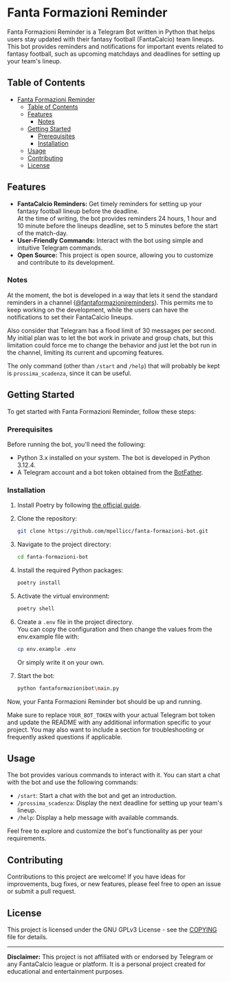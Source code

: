 # Fanta Formazioni Reminder

Fanta Formazioni Reminder is a Telegram Bot written in Python that helps users stay updated with their fantasy football (FantaCalcio) team lineups. This bot provides reminders and notifications for important events related to fantasy football, such as upcoming matchdays and deadlines for setting up your team's lineup.

## Table of Contents

- [Fanta Formazioni Reminder](#fanta-formazioni-reminder)
  - [Table of Contents](#table-of-contents)
  - [Features](#features)
    - [Notes](#notes)
  - [Getting Started](#getting-started)
    - [Prerequisites](#prerequisites)
    - [Installation](#installation)
  - [Usage](#usage)
  - [Contributing](#contributing)
  - [License](#license)

## Features

- **FantaCalcio Reminders:** Get timely reminders for setting up your fantasy football lineup before the deadline.  
At the time of writing, the bot provides reminders 24 hours, 1 hour and 10 minute before the lineups deadline, set to 5 minutes before the start of the match-day.
- **User-Friendly Commands:** Interact with the bot using simple and intuitive Telegram commands.
- **Open Source:** This project is open source, allowing you to customize and contribute to its development.

### Notes

At the moment, the bot is developed in a way that lets it send the standard reminders in a channel ([@fantaformazionireminders](t.me/fantaformazionireminders)). This permits me to keep working on the development, while the users can have the notifications to set their FantaCalcio lineups.

Also consider that Telegram has a flood limit of 30 messages per second. My initial plan was to let the bot work in private and group chats, but this limitation could force me to change the behavior and just let the bot run in the channel, limiting its current and upcoming features.

The only command (other than `/start` and `/help`) that will probably be kept is `prossima_scadenza`, since it can be useful.

## Getting Started

To get started with Fanta Formazioni Reminder, follow these steps:

### Prerequisites

Before running the bot, you'll need the following:

- Python 3.x installed on your system. The bot is developed in Python 3.12.4.
- A Telegram account and a bot token obtained from the [BotFather](https://core.telegram.org/bots#botfather).

### Installation

1. Install Poetry by following [the official guide](https://python-poetry.org/docs/#installation).

2. Clone the repository:

   ```bash
   git clone https://github.com/mpellicc/fanta-formazioni-bot.git
   ```

3. Navigate to the project directory:

   ```bash
   cd fanta-formazioni-bot
   ```

4. Install the required Python packages:

   ```bash
   poetry install
   ```

5. Activate the virtual environment:

   ```bash
   poetry shell
   ```

6. Create a `.env` file in the project directory.  
   You can copy the configuration and then change the values from the env.example file with:

   ```bash
   cp env.example .env
   ```

   Or simply write it on your own.

7. Start the bot:

   ```bash
   python fantaformazionibot\main.py
   ```

Now, your Fanta Formazioni Reminder bot should be up and running.

Make sure to replace `YOUR_BOT_TOKEN` with your actual Telegram bot token and update the README with any additional information specific to your project. You may also want to include a section for troubleshooting or frequently asked questions if applicable.

## Usage

The bot provides various commands to interact with it. You can start a chat with the bot and use the following commands:

- `/start`: Start a chat with the bot and get an introduction.
- `/prossima_scadenza`: Display the next deadline for setting up your team's lineup.
- `/help`: Display a help message with available commands.

Feel free to explore and customize the bot's functionality as per your requirements.

## Contributing

Contributions to this project are welcome! If you have ideas for improvements, bug fixes, or new features, please feel free to open an issue or submit a pull request.

## License

This project is licensed under the GNU GPLv3 License - see the [COPYING](COPYING) file for details.

---

**Disclaimer:** This project is not affiliated with or endorsed by Telegram or any FantaCalcio league or platform. It is a personal project created for educational and entertainment purposes.
